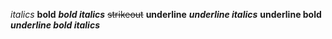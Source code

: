 *italics*
    **bold**
    ***bold italics***
    ~~strikeout~~
    __underline__
    __*underline italics*__
    __**underline bold**__
    __***underline bold italics***__